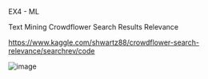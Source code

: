 EX4 - ML 

Text Mining
Crowdflower Search Results Relevance

https://www.kaggle.com/shwartz88/crowdflower-search-relevance/searchrev/code

![image]("bm-code.png")
